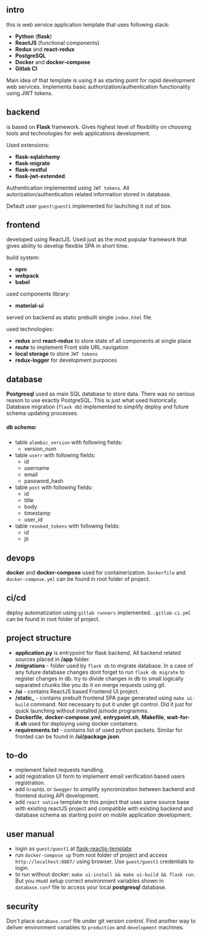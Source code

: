 ## intro

this is web service application template that uses following stack:
* **Python** (**flask**)
* **ReactJS** (functional components)
* **Redux** and **react-redux**
* **PostgreSQL**
* **Docker** and **docker-compose**
* **Gitlab CI**

Main idea of that template is using it as starting point for rapid development web services. Implements basic authorization/authentication functionality using JWT tokens.

## backend

is based on **Flask** framework. Gives highest level of flexibility on choosing tools and technologies for web applications development.

Used extensions:
* **flask-sqlalchemy**
* **flask-migrate**
* **flask-restful**
* **flask-jwt-extended**.

Authentication implemented using `JWT tokens`. All autorization/authentication related information stored in database.

Default user `guest\guest1` implemented for lauhching it out of box.

## frontend

developed using ReactJS. Used just as the most popular framework that gives ability to develop flexible SPA in short time.

build system:
* **npm**
* **webpack**
* **babel**

used components library:
* **material-ui**

served on backend as static prebuilt single `index.html` file.

used technologies:
* **redux** and **react-redux** to store state of all components at single place
* **route** to implement Front side URL navigation
* **local storage** to store `JWT tokens`
* **redux-logger** for development purpoces

## database

**Postgresql** used as main SQL database to store data. There was no serious reason to use exactly PostgreSQL. This is just what used historically. Database migration (`flask db`) implemented to simplify deploy and future schema updating processes.

##### db schema:
- table `alembic_version` with following fields:
  - version_num
- table `userr` with following fields:
  - id
  - username
  - email
  - password_hash  
- table `post` with following fields:
  - id
  - title
  - body
  - timestamp
  - user_id
- table `revoked_tokens` with following fields:
  - id
  - jti    

## devops

**docker** and **docker-compose** used for containerization. `Dockerfile` and `docker-compose.yml` can be found in root folder of project.

## ci/cd
deploy automatization using `gitlab runners` implemented. `.gitlab-ci.yml` can be found in root folder of project.

## project structure

* **application.py** is entrypoint for flask backend. All backend related sources placed in **/app** folder.
* **/migrations** - folder used by `flask db` to migrate database. In a case of any future database changes dont forget to run `flask db migrate` to register changes in db. try to divide changes in db to small logically separated chunks like you do it on merge requests using git.
* **/ui** - contains ReactJS based Frontend UI project.
* **/static_** - contains prebuilt frontend SPA page generated using `make ui-build` command. Not necessary to put it under git control. Did it just for quick launching without installed js/node programms.
* **Dockerfile**, **docker-compose.yml**, **entrypoint.sh**, **Makefile**, **wait-for-it.sh** used for deploying using docker containers.
* **requirements.txt** - contains list of used python packets. Similar for fronted can be found in **/ui/package.json**.

## to-do

* implement failed requests handling.
* add registration UI form to implement email verification based users registration.
* add `GraphQL` or `Swagger` to simplify syncronization between backend and frontend during API development.
* add `react native` template to this project that uses same source base with existing reactJS project and compatible with existing backend and database schema as starting point on mobile application development.

## user manual

* login as `guest/guest1` at  [flask-reactjs-template](https://flask-reactjs-template.m2m-tele.com/)
* run `docker-compose up` from root folder of project and access `http://localhost:8887/` using browser. Use `guest/guest1` credentials to login.
* to run without docker: `make ui-install && make ui-build && flask run`. But you must setup correct environment variables shown in `database.conf` file to access your local **postgresql** database.

## security

Don't place `database.conf` file under git version control. Find another way to deliver environment variables to `production` and `development` machines.